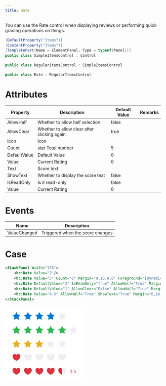 ```yaml
---
title: Rate
---
```


You can use the Rate control when displaying reviews or performing quick grading operations on things.

```cs
[DefaultProperty("Items")]
[ContentProperty("Items")]
[TemplatePart(Name = ElementPanel, Type = typeof(Panel))]
public class SimpleItemsControl : Control
```

```cs
public class RegularItemsControl : SimpleItemsControl
```

```cs
public class Rate : RegularItemsControl
```

# Attributes
|Property|Description|Default Value|Remarks|
|-|-|-|-|
|AllowHalf|Whether to allow half selection|false||
|AllowClear|Whether to allow clear after clicking again |true||
|Icon|Icon|||
|Count|star Total number|5||
|DefaultValue|Default Value|0||
|Value|Current Rating|0||
|Text|Score text|||
|ShowText|Whether to display the score text|false||
|IsReadOnly|Is it read-only|false||
|Value|Current Rating|0|||

# Events
|Name|Description|
|-|-|
| ValueChanged | Triggered when the score changes |

# Case

```xml
<StackPanel Width="170">
    <hc:Rate Value="2"/>
    <hc:Rate Value="5" Count="6" Margin="0,16,0,0" Foreground="{DynamicResource SuccessBrush}"/>
    <hc:Rate DefaultValue="3" IsReadOnly="True" AllowHalf="True" Margin="0,16,0,0" Foreground="{DynamicResource WarningBrush}"/>
    <hc:Rate DefaultValue="1" AllowClear="False" AllowHalf="True" Margin="0,16,0,0" Foreground="{DynamicResource DangerBrush}" Icon="{StaticResource LoveGeometry}"/>
    <hc:Rate Value="4.5" AllowHalf="True" ShowText="True" Margin="0,16,0,0" Foreground="{DynamicResource DangerBrush}" Icon="{StaticResource LoveGeometry}"/>
</StackPanel>
```
![Rate](https://raw.githubusercontent.com/HandyOrg/HandyOrgResource/master/HandyControl/Resources/Rate.gif)